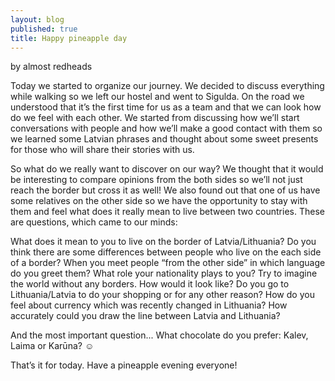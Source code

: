 ```yaml
---
layout: blog
published: true
title: Happy pineapple day
---
```



by almost redheads

Today we started to organize our journey. We decided to discuss everything while walking so we left our hostel and went to Sigulda. On the road we understood that it’s the first time for us as a team and that we can look how do we feel with each other. We started from discussing how we’ll start conversations with people and how we’ll make a good contact with them so we learned some Latvian phrases and thought about some sweet presents for those who will share their stories with us. 

So what do we really want to discover on our way? We thought that it would be interesting to compare opinions from the both sides so we’ll not just reach the border but cross it as well! We also found out that one of us have some relatives on the other side so we have the opportunity to stay with them and feel what does it really mean to live between two countries. These are questions, which came to our minds:

What does it mean to you to live on the border of Latvia/Lithuania?
Do you think there are some differences between people who live on the each side of a border?
When you meet people “from the other side” in which language do you greet them?
What role your nationality plays to you?
Try to imagine the world without any borders. How would it look like?
Do you go to Lithuania/Latvia to do your shopping or for any other reason?
How do you feel about currency which was recently changed in Lithuania?
How accurately could you draw the line between Latvia and Lithuania?

And the most important question...
What chocolate do you prefer: Kalev, Laima or Karūna? ☺

That’s it for today.
Have a pineapple evening everyone!
